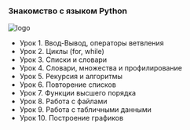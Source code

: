 ### Знакомство с языком Python ###
![logo](https://assets.stickpng.com/images/62a4be72fdee15d2905007bc.png "python")
- Урок 1. Ввод-Вывод, операторы ветвления  
- Урок 2. Циклы (for, while)  
- Урок 3. Списки и словари  
- Урок 4. Словари, множества и профилирование  
- Урок 5. Рекурсия и алгоритмы  
- Урок 6. Повторение списков  
- Урок 7. Функции высшего порядка  
- Урок 8. Работа с файлами  
- Урок 9. Работа с табличными данными  
- Урок 10. Построение графиков  
